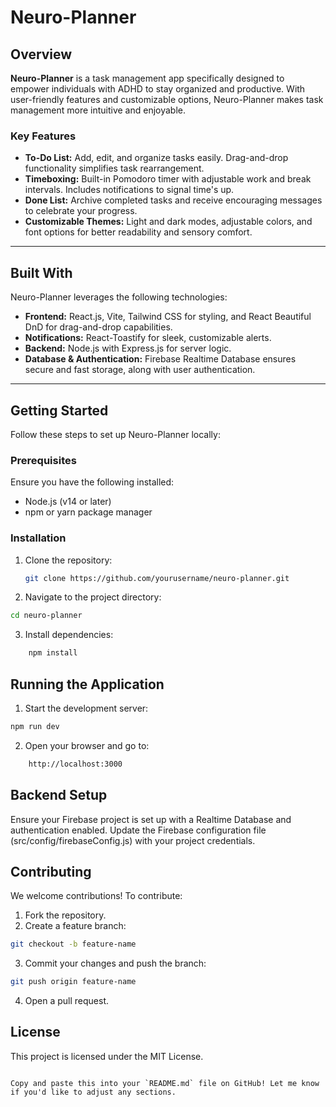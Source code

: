 # Neuro-Planner

## Overview

**Neuro-Planner** is a task management app specifically designed to empower individuals with ADHD to stay organized and productive. With user-friendly features and customizable options, Neuro-Planner makes task management more intuitive and enjoyable.

### Key Features

- **To-Do List:** Add, edit, and organize tasks easily. Drag-and-drop functionality simplifies task rearrangement.
- **Timeboxing:** Built-in Pomodoro timer with adjustable work and break intervals. Includes notifications to signal time's up.
- **Done List:** Archive completed tasks and receive encouraging messages to celebrate your progress.
- **Customizable Themes:** Light and dark modes, adjustable colors, and font options for better readability and sensory comfort.

---

## Built With

Neuro-Planner leverages the following technologies:

- **Frontend:** React.js, Vite, Tailwind CSS for styling, and React Beautiful DnD for drag-and-drop capabilities.
- **Notifications:** React-Toastify for sleek, customizable alerts.
- **Backend:** Node.js with Express.js for server logic.
- **Database & Authentication:** Firebase Realtime Database ensures secure and fast storage, along with user authentication.

---

## Getting Started

Follow these steps to set up Neuro-Planner locally:

### Prerequisites

Ensure you have the following installed:

- Node.js (v14 or later)
- npm or yarn package manager

### Installation

1. Clone the repository:

   ```bash
   git clone https://github.com/yourusername/neuro-planner.git

   ```

2. Navigate to the project directory:

```bash
cd neuro-planner
```

3. Install dependencies:

```bash
    npm install
```

## Running the Application

1. Start the development server:

```bash
npm run dev
```

2. Open your browser and go to:

```bash
    http://localhost:3000
```

## Backend Setup

Ensure your Firebase project is set up with a Realtime Database and authentication enabled. Update the Firebase configuration file (src/config/firebaseConfig.js) with your project credentials.

## Contributing

We welcome contributions! To contribute:

1. Fork the repository.
2. Create a feature branch:

```bash
git checkout -b feature-name
```

3. Commit your changes and push the branch:

```bash
git push origin feature-name
```

4. Open a pull request.

## License

This project is licensed under the MIT License.

```vbnet

Copy and paste this into your `README.md` file on GitHub! Let me know if you'd like to adjust any sections.
```
